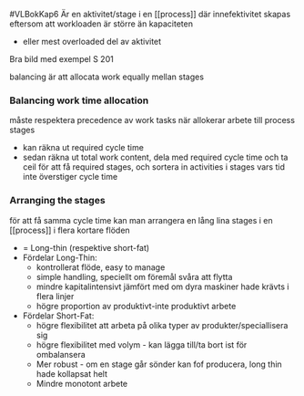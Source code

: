 #VLBokKap6
Är en aktivitet/stage i en [[process]] där innefektivitet skapas eftersom att workloaden är större än kapaciteten
- eller mest overloaded del av aktivitet

Bra bild med exempel S 201

balancing är att allocata work equally mellan stages

### Balancing work time allocation
måste respektera precedence av work tasks när allokerar arbete till process stages
- kan räkna ut required cycle time
- sedan räkna ut total work content, dela med required cycle time och ta ceil för att få required stages, och sortera in activities i stages vars tid inte överstiger cycle time

### Arranging the stages
för att få samma cycle time kan man arrangera en lång lina stages i en [[process]] i flera kortare flöden
- = Long-thin (respektive short-fat)
- Fördelar Long-Thin:
	- kontrollerat flöde, easy to manage
	- simple handling, speciellt om föremål svåra att flytta
	- mindre kapitalintensivt jämfört med om dyra maskiner hade krävts i flera linjer
	- högre proportion av produktivt-inte produktivt arbete
- Fördelar Short-Fat:
	- högre flexibilitet att arbeta på olika typer av produkter/speciallisera sig
	- högre flexibilitet med volym - kan lägga till/ta bort ist för ombalansera
	- Mer robust - om en stage går sönder kan fof producera, long thin hade kollapsat helt
	- Mindre monotont arbete

